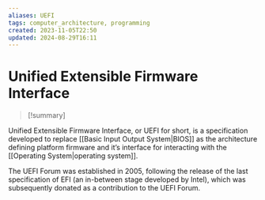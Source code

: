 ```yaml
---
aliases: UEFI
tags: computer_architecture, programming
created: 2023-11-05T22:50
updated: 2024-08-29T16:11
---
```


# Unified Extensible Firmware Interface

>[!summary] 
> 

Unified Extensible Firmware Interface, or UEFI for short, is a specification developed to replace [[Basic Input Output System|BIOS]] as the architecture defining platform firmware and it’s interface for interacting with the [[Operating System|operating system]].

The UEFI Forum was established in 2005, following the release of the last specification of EFI (an in-between stage developed by Intel), which was subsequently donated as a contribution to the UEFI Forum.